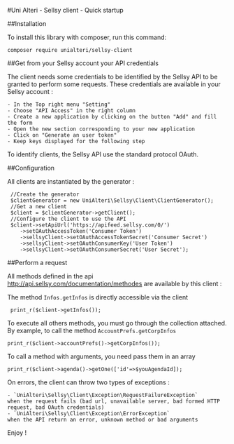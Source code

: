 #Uni Alteri - Sellsy client - Quick startup

##Installation

To install this library with composer, run this command: 

    composer require unialteri/sellsy-client
    
##Get from your Sellsy account your API credentials

The client needs some credentials to be identified by the Sellsy API to be granted
to perform some requests. These credentials are available in your Sellsy account :

    - In the Top right menu "Setting"
    - Choose "API Access" in the right column
    - Create a new application by clicking on the button "Add" and fill the form
    - Open the new section corresponding to your new application
    - Click on "Generate an user token"
    - Keep keys displayed for the following step
    
To identify clients, the Sellsy API use the standard protocol OAuth.    
    
##Configuration
    
All clients are instantiated by the generator :
     
     //Create the generator
     $clientGenerator = new UniAlteri\Sellsy\Client\ClientGenerator();
     //Get a new client
     $client = $clientGenerator->getClient();
     //Configure the client to use the API
     $client->setApiUrl('https://apifeed.sellsy.com/0/')
        ->setOAuthAccessToken('Consumer Token')
        ->sellsyClient->setOAuthAccessTokenSecret('Consumer Secret')
        ->sellsyClient->setOAuthConsumerKey('User Token')
        ->sellsyClient->setOAuthConsumerSecret('User Secret');
        
##Perform a request
        
All methods defined in the api <http://api.sellsy.com/documentation/methodes> are available by this client :
     
The method `Infos.getInfos` is directly accessible via the client
     
     print_r($client->getInfos());
     
To execute all others methods, you must go through the collection attached.
By example, to call the method `AccountPrefs.getCorpInfos`

    print_r($client->accountPrefs()->getCorpInfos());
    
To call a method with arguments, you need pass them in an array

    print_r($client->agenda()->getOne(['id'=>$youAgendaId]);
    
On errors, the client can throw two types of exceptions :
    
    - `UniAlteri\Sellsy\Client\Exception\RequestFailureException` 
    when the request fails (bad url, unavailable server, bad formed HTTP request, bad OAuth credentials)
    - `UniAlteri\Sellsy\Client\Exception\ErrorException`
    when the API return an error, unknown method or bad arguments
    
Enjoy !